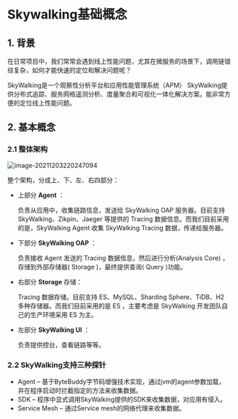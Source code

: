 # Skywalking基础概念

## 1. 背景

在日常项目中，我们常常会遇到线上性能问题，尤其在微服务的场景下，调用链错综复杂，如何才能快速的定位和解决问题呢？

SkyWalking是一个观察性分析平台和应用性能管理系统（APM） SkyWalking提供分布式追踪、服务网格遥测分析、度量聚合和可视化一体化解决方案。能非常方便的定位线上性能问题。

## 2. 基本概念 

### 2.1 整体架构

![image-20211203220247094](https://gitee.com/zszdevelop/blogimage/raw/master/image-20211203220247094.png)

整个架构，分成上、下、左、右四部分：

- 上部分 **Agent** ：

  负责从应用中，收集链路信息，发送给 SkyWalking OAP 服务器。目前支持 SkyWalking、Zikpin、Jaeger 等提供的 Tracing 数据信息。而我们目前采用的是，SkyWalking Agent 收集 SkyWalking Tracing 数据，传递给服务器。

- 下部分 **SkyWalking OAP** ：

  负责接收 Agent 发送的 Tracing 数据信息，然后进行分析(Analysis Core) ，存储到外部存储器( Storage )，最终提供查询( Query )功能。

- 右部分  **Storage** 存储：

  Tracing 数据存储。目前支持 ES、MySQL、Sharding Sphere、TiDB、H2 多种存储器。而我们目前采用的是 ES ，主要考虑是 SkyWalking 开发团队自己的生产环境采用 ES 为主。

- 左部分 **SkyWalking UI** ：

  负责提供控台，查看链路等等。

### 2.2 SkyWalking支持三种探针 

- Agent – 基于ByteBuddy字节码增强技术实现，通过jvm的agent参数加载，并在程序启动时拦截指定的方法来收集数据。
- SDK – 程序中显式调用SkyWalking提供的SDK来收集数据，对应用有侵入。
- Service Mesh – 通过Service mesh的网络代理来收集数据。


